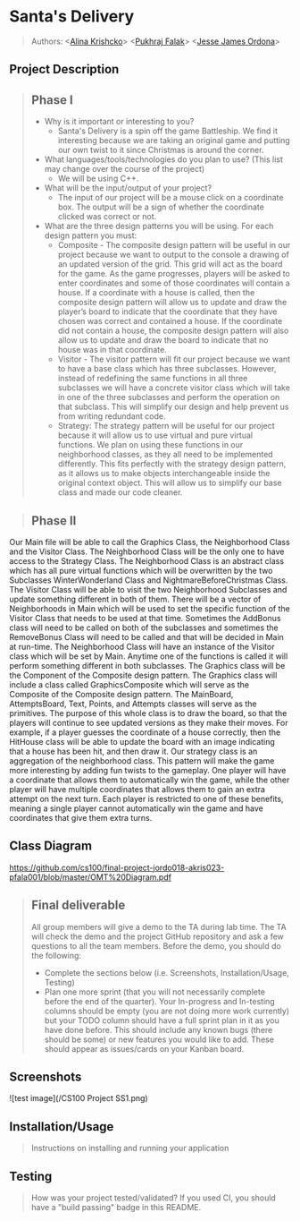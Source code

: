  # Santa's Delivery
 > Authors: \<[Alina Krishcko](https://github.com/Aika87)\> \<[Pukhraj Falak](https://github.com/psfalak)\> \<[Jesse James Ordona](https://github.com/jessejamesss)\>

## Project Description
 > ## Phase I
 > * Why is it important or interesting to you?
 >   * Santa's Delivery is a spin off the game Battleship. We find it interesting because we are taking an original game and putting our own twist to it since Christmas is around the corner.
 > * What languages/tools/technologies do you plan to use? (This list may change over the course of the project)
 >   * We will be using C++. 
 > * What will be the input/output of your project?
 >   * The input of our project will be a mouse click on a coordinate box. The output will be a sign of whether the coordinate clicked was correct or not.
 > * What are the three design patterns you will be using. For each design pattern you must:
 >   * Composite - The composite design pattern will be useful in our project because we want to output to the console a drawing of an updated version of the grid. This grid will act as the board for the game. As the game progresses, players will be asked to enter coordinates and some of those coordinates will contain a house. If a coordinate with a house is called, then the composite design pattern will allow us to update and draw the player’s board to indicate that the coordinate that they have chosen was correct and contained a house. If the coordinate did not contain a house, the composite design pattern will also allow us to update and draw the board to indicate that no house was in that coordinate.
 >   * Visitor - The visitor pattern will fit our project because we want to have a base class which has three subclasses. However, instead of redefining the same functions in all three subclasses we will have a concrete visitor class which will take in one of the three subclasses and perform the operation on that subclass. This will simplify our design and help prevent us from writing redundant code. 
 >   * Strategy: The strategy pattern will be useful for our project because it will allow us to use virtual and pure virtual functions. We plan on using these functions in our neighborhood classes, as they all need to be implemented differently. This fits perfectly with the strategy design pattern, as it allows us to make objects interchangeable inside the original context object. This will allow us to simplify our base class and made our code cleaner. 

 > ## Phase II
Our Main file will be able to call the Graphics Class, the Neighborhood Class and the Visitor Class. The Neighborhood Class will be the only one to have access to the Strategy Class. The Neighborhood Class is an abstract class which has all pure virtual functions which will be overwritten by the two Subclasses WinterWonderland Class and NightmareBeforeChristmas Class. The Visitor Class will be able to visit the two Neighborhood Subclasses and update something different in both of them. There will be a vector of Neighborhoods in Main which will be used to set the specific function of the Visitor Class that needs to be used at that time. Sometimes the AddBonus class will need to be called on both of the subclasses and sometimes the RemoveBonus Class will need to be called and that will be decided in Main at run-time. The Neighborhood Class will have an instance of the Visitor class which will be set by Main. Anytime one of the functions is called it will perform something different in both subclasses. The Graphics class will be the Component of the Composite design pattern. The Graphics class will include a class called GraphicsComposite which will serve as the Composite of the Composite design pattern. The MainBoard, AttemptsBoard, Text, Points, and Attempts classes will serve as the primitives. The purpose of this whole class is to draw the board, so that the players will continue to see updated versions as they make their moves. For example, if a player guesses the coordinate of a house correctly, then the HitHouse class will be able to update the board with an image indicating that a house has been hit, and then draw it. Our strategy class is an aggregation of the neighborhood class. This pattern will make the game more interesting by adding fun twists to the gameplay. One player will have a coordinate that allows them to automatically win the game, while the other player will have multiple coordinates that allows them to gain an extra attempt on the next turn. Each player is restricted to one of these benefits, meaning a single player cannot automatically win the game and have coordinates that give them extra turns. 

## Class Diagram
 https://github.com/cs100/final-project-jordo018-akris023-pfala001/blob/master/OMT%20Diagram.pdf

 > ## Final deliverable
 > All group members will give a demo to the TA during lab time. The TA will check the demo and the project GitHub repository and ask a few questions to all the team members. 
 > Before the demo, you should do the following:
 > * Complete the sections below (i.e. Screenshots, Installation/Usage, Testing)
 > * Plan one more sprint (that you will not necessarily complete before the end of the quarter). Your In-progress and In-testing columns should be empty (you are not doing more work currently) but your TODO column should have a full sprint plan in it as you have done before. This should include any known bugs (there should be some) or new features you would like to add. These should appear as issues/cards on your Kanban board. 
 ## Screenshots
 ![test image](/CS100 Project SS1.png)
 ## Installation/Usage
 > Instructions on installing and running your application
 ## Testing
 > How was your project tested/validated? If you used CI, you should have a "build passing" badge in this README.
 
